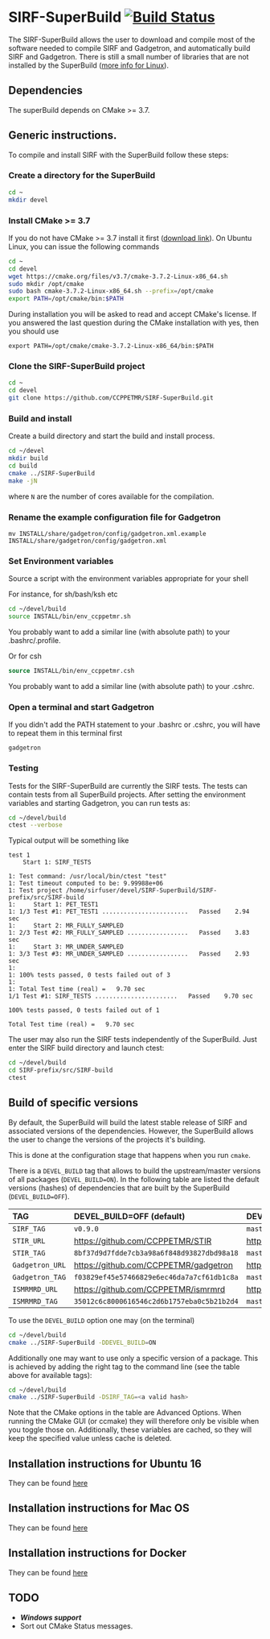 # SIRF-SuperBuild [![Build Status](https://travis-ci.org/CCPPETMR/SIRF-SuperBuild.svg?branch=master)](https://travis-ci.org/CCPPETMR/SIRF-SuperBuild)

The SIRF-SuperBuild allows the user to download and compile most of the software
needed to compile SIRF and Gadgetron, and automatically build SIRF and Gadgetron. 
There is still a small number of libraries that are not installed
by the SuperBuild ([more info for Linux](https://github.com/CCPPETMR/SIRF/wiki/SIRF-SuperBuild-Ubuntu-16.04#2-install-dependencies-for-gadgetron)).

## Dependencies

The superBuild depends on CMake >= 3.7.

## Generic instructions.

To compile and install SIRF with the SuperBuild follow these steps:

### Create a directory for the SuperBuild

```bash
cd ~
mkdir devel
```

### Install CMake >= 3.7 

If you do not have CMake >= 3.7 install it first ([download link](https://cmake.org/download/)). On Ubuntu Linux,
you can issue the following commands

```bash
cd ~
cd devel
wget https://cmake.org/files/v3.7/cmake-3.7.2-Linux-x86_64.sh
sudo mkdir /opt/cmake
sudo bash cmake-3.7.2-Linux-x86_64.sh --prefix=/opt/cmake
export PATH=/opt/cmake/bin:$PATH
```
During installation you will be asked to read and accept CMake's license. If you answered the last question during the CMake installation with yes, then you should use

```
export PATH=/opt/cmake/cmake-3.7.2-Linux-x86_64/bin:$PATH
```

### Clone the SIRF-SuperBuild project 

```bash
cd ~
cd devel
git clone https://github.com/CCPPETMR/SIRF-SuperBuild.git
```

 ### Build and install
 
 Create a build directory and start the build and install process.
 
```bash
cd ~/devel
mkdir build
cd build
cmake ../SIRF-SuperBuild
make -jN
```
where `N` are the number of cores available for the compilation.

### Rename the example configuration file for Gadgetron
```
mv INSTALL/share/gadgetron/config/gadgetron.xml.example INSTALL/share/gadgetron/config/gadgetron.xml
```

### Set Environment variables

Source a script with the environment variables appropriate for your shell

For instance, for sh/bash/ksh etc
```bash
cd ~/devel/build
source INSTALL/bin/env_ccppetmr.sh
```
You probably want to add a similar line (with absolute path) to your .bashrc/.profile.

Or for csh
```csh
source INSTALL/bin/env_ccppetmr.csh
```
You probably want to add a similar line (with absolute path) to your .cshrc.

### Open a terminal and start Gadgetron
If you didn't add the PATH statement to your .bashrc or .cshrc, you will have to repeat them in this terminal first
```
gadgetron
```

### Testing

Tests for the SIRF-SuperBuild are currently the SIRF tests. The tests can contain tests from all SuperBuild projects.
After setting the environment variables and starting Gadgetron, you can run tests as:

```bash
cd ~/devel/build
ctest --verbose
```

Typical output will be something like 
```
test 1
    Start 1: SIRF_TESTS

1: Test command: /usr/local/bin/ctest "test"
1: Test timeout computed to be: 9.99988e+06
1: Test project /home/sirfuser/devel/SIRF-SuperBuild/SIRF-prefix/src/SIRF-build
1:     Start 1: PET_TEST1
1: 1/3 Test #1: PET_TEST1 ........................   Passed    2.94 sec
1:     Start 2: MR_FULLY_SAMPLED
1: 2/3 Test #2: MR_FULLY_SAMPLED .................   Passed    3.83 sec
1:     Start 3: MR_UNDER_SAMPLED
1: 3/3 Test #3: MR_UNDER_SAMPLED .................   Passed    2.93 sec
1: 
1: 100% tests passed, 0 tests failed out of 3
1: 
1: Total Test time (real) =   9.70 sec
1/1 Test #1: SIRF_TESTS .......................   Passed    9.70 sec

100% tests passed, 0 tests failed out of 1

Total Test time (real) =   9.70 sec
```

The user may also run the SIRF tests independently of the SuperBuild. Just enter the SIRF build directory and launch ctest:

```bash
cd ~/devel/build
cd SIRF-prefix/src/SIRF-build
ctest
```
## Build of specific versions

By default, the SuperBuild will build the latest stable release of SIRF and associated versions of the dependencies. However, the SuperBuild allows the user to change the versions of the projects it's building. 

This is done at the configuration stage that happens when you run `cmake`. 

There is a `DEVEL_BUILD` tag that allows to build the upstream/master versions of all packages (`DEVEL_BUILD=ON`). In the following table are listed the default versions (hashes) of dependencies that are built by the SuperBuild (`DEVEL_BUILD=OFF`). 
   
|TAG        | DEVEL_BUILD=OFF (default) | DEVEL_BUILD=ON |
|:--------- |:--------------- |:-------------- |
|`SIRF_TAG` | `v0.9.0`          | `master`         |
|`STIR_URL` | https://github.com/CCPPETMR/STIR | https://github.com/UCL/STIR |
|`STIR_TAG` | `8bf37d9d7fdde7cb3a98a6f848d93827dbd98a18` | `master` |
|`Gadgetron_URL` | https://github.com/CCPPETMR/gadgetron |https://github.com/gadgetron/gadgetron |
|`Gadgetron_TAG` | `f03829ef45e57466829e6ec46da7a7cf61db1c8a`  | `master` |
|`ISMRMRD_URL` | https://github.com/CCPPETMR/ismrmrd | https://github.com/ismrmrd/ismrmrd |
|`ISMRMRD_TAG` | `35012c6c8000616546c2d6b1757eba0c5b21b2d4` | `master` |

To use the `DEVEL_BUILD` option one may (on the terminal)

```bash
cd ~/devel/build
cmake ../SIRF-SuperBuild -DDEVEL_BUILD=ON
```

Additionally one may want to use only a specific version of a package. This is achieved by adding the right tag to the command line (see the table above for available tags):

```bash
cd ~/devel/build
cmake ../SIRF-SuperBuild -DSIRF_TAG=<a valid hash>
```
Note that the CMake options in the table are Advanced Options. When running the CMake GUI (or ccmake) they will therefore only be visible when you toggle those on. Additionally, these variables are cached, so they will keep the specified value unless cache is deleted.

## Installation instructions for Ubuntu 16

They can be found [here](https://github.com/CCPPETMR/SIRF/wiki/SIRF-SuperBuild-Ubuntu-16.04)

## Installation instructions for Mac OS

They can be found [here](https://github.com/CCPPETMR/SIRF/wiki/SIRF-SuperBuild-on-MacOS)

## Installation instructions for Docker

They can be found [here](https://github.com/CCPPETMR/SIRF/wiki/SIRF-SuperBuild-on-Docker)

## TODO

- ***Windows support***
- Sort out CMake Status messages.
